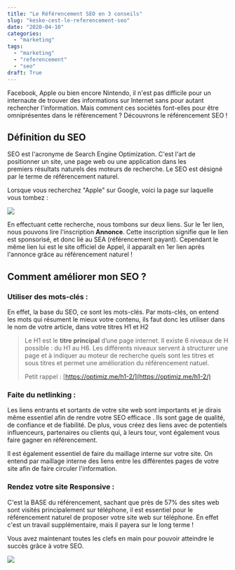 ```yaml
---
title: "Le Référencement SEO en 3 conseils"
slug: "keske-cest-le-referencement-seo"
date: "2020-04-10"
categories: 
  - "marketing"
tags: 
  - "marketing"
  - "referencement"
  - "seo"
draft: True
---
```


Facebook, Apple ou bien encore Nintendo, il n'est pas difficile pour un internaute de trouver des informations sur Internet sans pour autant rechercher l'information. Mais comment ces sociétés font-elles pour être omniprésentes dans le référencement ? Découvrons le référencement SEO !

## Définition du SEO

SEO est l'acronyme de Search Engine Optimization. C'est l'art de positionner un site, une page web ou une application dans les premiers résultats naturels des moteurs de recherche. Le SEO est désigné par le terme de référencement naturel.

Lorsque vous recherchez "Apple" sur Google, voici la page sur laquelle vous tombez :

![](images/exemple.png)

En effectuant cette recherche, nous tombons sur deux liens. Sur le 1er lien, nous pouvons lire l'inscription **Annonce**. Cette inscription signifie que le lien est sponsorisé, et donc lié au SEA (référencement payant). Cependant le même lien lui est le site officiel de Appel, il apparaît en 1er lien après l'annonce grâce au référencement naturel !

## Comment améliorer mon SEO ?

### Utiliser des mots-clés :

En effet, la base du SEO, ce sont les mots-clés. Par mots-clés, on entend les mots qui résument le mieux votre contenu, ils faut donc les utiliser dans le nom de votre article, dans votre titres H1 et H2

> Le H1 est le **titre principal** d’une page internet. Il existe 6 niveaux de H possible : du H1 au H6. Les différents niveaux servent à structurer une page et à indiquer au moteur de recherche quels sont les titres et sous titres et permet une amélioration du référencement natuel.
> 
> Petit rappel : [https://optimiz.me/h1-2/](https://optimiz.me/h1-2/)

### Faite du netlinking :

Les liens entrants et sortants de votre site web sont importants et je dirais même essentiel afin de rendre votre SEO efficace . Ils sont gage de qualité, de confiance et de fiabilité. De plus, vous créez des liens avec de potentiels influenceurs, partenaires ou clients qui, à leurs tour, vont également vous faire gagner en référencement.

Il est également essentiel de faire du maillage interne sur votre site. On entend par maillage interne des liens entre les différentes pages de votre site afin de faire circuler l'information.

### Rendez votre site Responsive :

C'est la BASE du référencement, sachant que près de 57% des sites web sont visités principalement sur téléphone, il est essentiel pour le référencement naturel de proposer votre site web sur téléphone. En effet c'est un travail supplémentaire, mais il payera sur le long terme !

Vous avez maintenant toutes les clefs en main pour pouvoir atteindre le succès grâce à votre SEO.

![](images/success-1433400_1920-1024x683.jpg)

